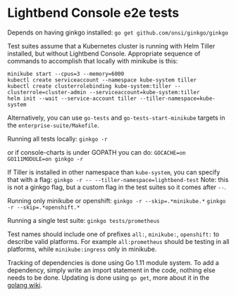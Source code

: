 # Lightbend Console e2e tests

Depends on having ginkgo installed:
`go get github.com/onsi/ginkgo/ginkgo`

Test suites assume that a Kubernetes cluster is running with Helm Tiller installed, but without Lightbend Console. Appropriate sequence of commands to accomplish that locally with minikube is this:
```
minikube start --cpus=3 --memory=6000
kubectl create serviceaccount --namespace kube-system tiller
kubectl create clusterrolebinding kube-system:tiller --clusterrole=cluster-admin --serviceaccount=kube-system:tiller
helm init --wait --service-account tiller --tiller-namespace=kube-system
```
Alternatively, you can use `go-tests` and `go-tests-start-minikube` targets in the `enterprise-suite/Makefile`.

Running all tests locally:
`ginkgo -r`

or if console-charts is under GOPATH you can do:
`GOCACHE=on GO111MODULE=on ginkgo -r`

If Tiller is installed in other namespace than `kube-system`, you can specify that with a flag:
`ginkgo -r -- --tiller-namespace=lightbend-test`
Note: this is not a ginkgo flag, but a custom flag in the test suites so it comes after `--`.

Running only minikube or openshift:
`ginkgo -r --skip=.*minikube.*`
`ginkgo -r --skip=.*openshift.*`

Running a single test suite:
`ginkgo tests/prometheus`

Test names should include one of prefixes `all:`, `minikube:`, `openshift:` to describe valid platforms.
For example `all:prometheus` should be testing in all platforms, while `minikube:ingress` only in minikube.

Tracking of dependencies is done using Go 1.11 module system. To add a dependency, simply write an import
statement in the code, nothing else needs to be done. Updating is done using `go get`, more about it in the
[golang wiki](https://github.com/golang/go/wiki/Modules#how-to-upgrade-and-downgrade-dependencies).
